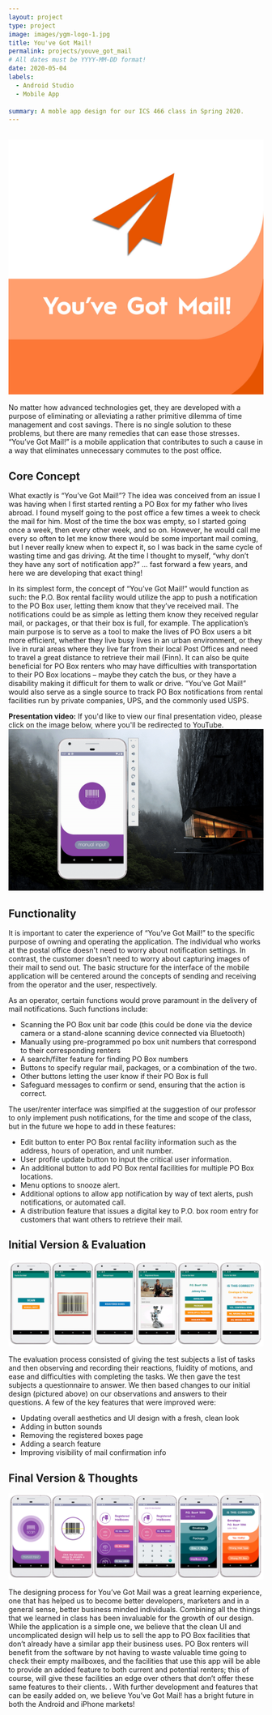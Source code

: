 ```yaml
---
layout: project
type: project
image: images/ygm-logo-1.jpg
title: You've Got Mail!
permalink: projects/youve_got_mail
# All dates must be YYYY-MM-DD format!
date: 2020-05-04
labels:
  - Android Studio
  - Mobile App

summary: A moble app design for our ICS 466 class in Spring 2020.
---
```

<div class="ui divider"></div>
<br>
<img class="ui fluid circular medium centered image" src="../images/ygm-logo-2.jpg">
<br>


No matter how advanced technologies get, they are developed with a purpose of eliminating or alleviating a rather primitive dilemma of time management and cost savings.  There is no single solution to these problems, but there are many remedies that can ease those stresses.  “You’ve Got Mail!” is a mobile application that contributes to such a cause in a way that eliminates unnecessary commutes to the post office.   

<div class="ui divider"></div>

## Core Concept

What exactly is “You’ve Got Mail!”? The idea was conceived from an issue I was having when I first started renting a PO Box for my father who lives abroad.  I found myself going to the post office a few times a week to check the mail for him. Most of the time the box was empty, so I started going once a week, then every other week, and so on. However, he would call me every so often to let me know there would be some important mail coming, but I never really knew when to expect it, so I was back in the same cycle of wasting time and gas driving. At the time I thought to myself, “why don’t they have any sort of notification app?” ... fast forward a few years, and here we are developing that exact thing!

 In its simplest form, the concept of “You’ve Got Mail!” would function as such: the P.O. Box rental facility would utilize the app to push a notification to the PO Box user, letting them know that they’ve received mail. The notifications could be as simple as letting them know they received regular mail, or packages, or that their box is full, for example. The application’s main purpose is to serve as a tool to make the lives of PO Box users a bit more efficient, whether they live busy lives in an urban environment, or they live in rural areas where they live far from their local Post Offices and need to travel a great distance to retrieve their mail (Finn). It can also be quite beneficial for PO Box renters who may have difficulties with transportation to their PO Box locations – maybe they catch the bus, or they have a disability making it difficult for them to walk or drive. “You’ve Got Mail!” would also serve as a single source to track PO Box notifications from rental facilities run by private companies, UPS, and the commonly used USPS. 
 
 **Presentation video:** If you'd like to view our final presentation video, please click on the image below, where you'll be redirected to YouTube. 
 <br/>
 [<img class="ui fluid rounded image" src="../images/ygm_main_screen.gif">](https://youtu.be/g9V9sGhEgdI)
 <br/>

<div class="ui divider"></div>

## Functionality

It is important to cater the experience of “You’ve Got Mail!” to the specific purpose of owning and operating the application.  The individual who works at the postal office doesn't need to worry about notification settings.  In contrast, the customer doesn’t need to worry about capturing images of their mail to send out.  The basic structure for the interface of the mobile application will be centered around the concepts of sending and receiving from the operator and the user, respectively.  

As an operator, certain functions would prove paramount in the delivery of mail notifications.  Such functions include:
* Scanning the PO Box unit bar code (this could be done via the device camera or a stand-alone scanning device connected via Bluetooth)
* Manually using pre-programmed po box unit numbers that correspond to their corresponding renters
* A search/filter feature for finding PO Box numbers
* Buttons to specify regular mail, packages, or a combination of the two.
* Other buttons letting the user know if their PO Box is full
* Safeguard messages to confirm or send, ensuring that the action is correct.

The user/renter interface was simplfied at the suggestion of our professor to only implement push notifications, for the time and scope of the class, but in the future we hope to add in these features:
* Edit button to enter PO Box rental facility information such as the address, hours of operation, and unit number.
* User profile update button to input the critical user information.
* An additional button to add PO Box rental facilities for multiple PO Box locations.
* Menu options to snooze alert.
* Additional options to allow app notification by way of text alerts, push notifications, or automated call.
* A distribution feature that issues a digital key to P.O. box room entry for customers that want others to retrieve their mail.

<div class="ui divider"></div>

## Initial Version & Evaluation

<img class="ui fluid rounded image" src="../images/ygm-all-screens-old.jpg">

The evaluation process consisted of giving the test subjects a list of tasks and then observing and recording their reactions, fluidity of motions, and ease and difficulties with completing the tasks. We then gave the test subjects a questionnaire to answer. We then based changes to our initial design (pictured above) on our observations and answers to their questions. A few of the key features that were improved were:
* Updating overall aesthetics and UI design with a fresh, clean look
* Adding in button sounds
* Removing the registered boxes page
* Adding a search feature
* Improving visibility of mail confirmation info

<div class="ui divider"></div>

## Final Version & Thoughts

<img class="ui fluid rounded image" src="../images/ygm-all-screens-new.jpg">

The designing process for You’ve Got Mail was a great learning experience, one that has helped us to become better developers, marketers and in a general sense, better business minded individuals. Combining all the things that we learned in class has been invaluable for the growth of our design. While the application is a simple one, we believe that the clean UI and uncomplicated design will help us to sell the app to PO Box facilities that don’t already have a similar app their business uses. PO Box renters will benefit from the software by not having to waste valuable time going to check their empty mailboxes, and the facilities that use this app will be able to provide an added feature to both current and potential renters; this of course, will give these facilities an edge over others that don’t offer these same features to their clients. . With further development and features that can be easily added on, we believe You’ve Got Mail! has a bright future in both the Android and iPhone markets! 
<br>
<br>



